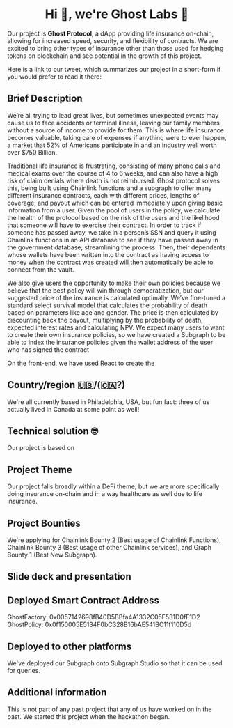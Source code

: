 <h1 align="center">Hi 👋, we're Ghost Labs 👻</h1>

Our project is **Ghost Protocol**, a dApp providing life insurance on-chain, allowing for increased speed, security, and flexibility of contracts. We are excited to bring other types of insurance other than those used for hedging tokens on blockchain and see potential in the growth of this project. 

Here is a link to our tweet, which summarizes our project in a short-form if you would prefer to read it there: 

<h2 align="left">Brief Description</h2>

We’re all trying to lead great lives, but sometimes unexpected events may cause us to face accidents or terminal illness, leaving our family members without a source of income to provide for them. This is where life insurance becomes valuable, taking care of expenses if anything were to ever happen, a market that 52% of Americans participate in and an industry well worth over $750 Billion. 

Traditional life insurance is frustrating, consisting of many phone calls and medical exams over the course of 4 to 6 weeks, and can also have a high risk of claim denials where death is not reimbursed. Ghost protocol solves this, being built using Chainlink functions and a subgraph to offer many different insurance contracts, each with different prices, lengths of coverage, and payout which can be entered immediately upon giving basic information from a user. Given the pool of users in the policy, we calculate the health of the protocol based on the risk of the users and the likelihood that someone will have to exercise their contract. In order to track if someone has passed away, we take in a person’s SSN and query it using Chainlink functions in an API database to see if they have passed away in the government database, streamlining the process. Then, their dependents whose wallets have been written into the contract as having access to money when the contract was created will then automatically be able to connect from the vault. 

We also give users the opportunity to make their own policies because we believe that the best policy will win through democratization, but our suggested price of the insurance is calculated optimally. We’ve fine-tuned a standard select survival model that calculates the probability of death based on parameters like age and gender. The price is then calculated by discounting back the payout, multiplying by the probability of death, expected interest rates and calculating NPV. We expect many users to want to create their own insurance policies, so we have created a Subgraph to be able to index the insurance policies given the wallet address of the user who has signed the contract 

On the front-end, we have used React to create the 

<h2 align="left">Country/region 🇺🇸/(🇨🇦?)</h2>
We're all currently based in Philadelphia, USA, but fun fact: three of us actually lived in Canada at some point as well!

<h2 align="left">Technical solution 🤓</h2>
Our project is based on 

<h2 align="left">Project Theme</h2>
Our project falls broadly within a DeFi theme, but we are more specifically doing insurance on-chain and in a way healthcare as well due to life insurance. 

<h2 align="left">Project Bounties</h2>
We're applying for Chainlink Bounty 2 (Best usage of Chainlink Functions), Chainlink Bounty 3 (Best usage of other Chainlink services), and Graph Bounty 1 (Best New Subgraph). 

<h2 align="left">Slide deck and presentation</h2>

<h2 align="left">Deployed Smart Contract Address</h2>
GhostFactory: 0x0057142698fB40D5BBfa4A1332C05F581D0fF1D2
GhostPolicy: 0x0f150005E5134F0bC328B16bAE541BC11f110D5d

<h2 align="left">Deployed to other platforms</h2>
We've deployed our Subgraph onto Subgraph Studio so that it can be used for queries. 

<h2 align="left">Additional information</h2>
This is not part of any past project that any of us have worked on in the past. We started this project when the hackathon began. 




